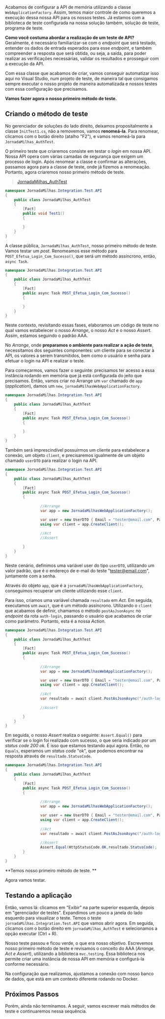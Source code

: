 ﻿Acabamos de configurar a API de memória utilizando a classe `WebApplicationFactory`. Assim, temos maior controle de como queremos a execução dessa nossa API para os nossos testes. Já estamos com a biblioteca de teste configurada na nossa solução também, solução de teste, programa de teste. 

**Como você costuma abordar a realização de um teste de API?** Geralmente, é necessário familiarizar-se com o *endpoint* que será testado, entender os dados de entrada esperados para esse *endpoint*, e também compreender a resposta que será obtida, ou seja, a saída, para poder realizar as verificações necessárias, validar os resultados e prosseguir com a execução da API.

Com essa classe que acabamos de criar, vamos conseguir automatizar isso aqui no Visual Studio, num projeto de teste, de maneira tal que consigamos sempre executar o nosso projeto de maneira automatizada e nossos testes com essa configuração que precisamos. 

**Vamos fazer agora o nosso primeiro método de teste.**

## Criando o método de teste

No gerenciador de soluções do lado direito, deixamos propositalmente a classe `InitTest1.cs`, não a removemos, vamos **renomeá-la**. Para renomear, clicamos com o botão direito (atalho "F2"), e vamos renomeá-la para `JornadaMilhas_AuthTest`. 

O primeiro teste que criaremos consiste em testar o *login* em nossa API. Nossa API opera com várias camadas de segurança que exigem um processo de login. Após renomear a classe e confirmar as alterações, passamos agora para a classe de teste, onde já fizemos a renomeação. Portanto, agora criaremos nosso primeiro método de teste.

> [JornadaMilhas_AuthTest](https://github.com/bessax/JornadaMilhas-API-rec/blob/aula01-video1.4/test/JornadaMilhas.Integration.Test.API/JornadaMilhas_AuthTest.cs)

```cs
namespace JornadaMilhas.Integration.Test.API
{
    public class JornadaMilhas_AuthTest
    {
        [Fact]
        public void Test1()
        {

        }
    }
}
```

A classe pública, `JornadaMilhas_AuthTest`, nosso primeiro método de teste. Vamos testar um *post*. Renomeamos esse método para `POST_Efetua_Login_Com_Sucesso()`, que será um método assíncrono, então, `async Task`. 

```cs
namespace JornadaMilhas.Integration.Test.API
{
    public class JornadaMilhas_AuthTest
    {
        [Fact]
        public async Task POST_Efetua_Login_Com_Sucesso()
        {

        }
    }
}
```

Neste contexto, revisitando essas fases, elaboramos um código de teste no qual vamos estabelecer o nosso *Arrange*, o nosso *Act* e o nosso *Assert*. Assim, estamos seguindo o padrão AAA.

No *Arrange*, onde **preparamos o ambiente para realizar a ação de teste**, necessitamos dos seguintes componentes: um cliente para se conectar à API, os valores a serem transmitidos, bem como o usuário e senha para efetuar o login na API e realizar o teste.

Para começarmos, vamos fazer o seguinte: precisamos ter acesso a essa instância rodando em memória que já está configurada do jeito que precisamos. Então, vamos criar no Arrange um `var` chamado de `app` (*application*), damos um `new`, `jornadaMilhasWebApplicationFactory`. 

```cs
namespace JornadaMilhas.Integration.Test.API
{
    public class JornadaMilhas_AuthTest
    {
        [Fact]
        public async Task POST_Efetua_Login_Com_Sucesso()
        {

        }
    }
}
```

Também será imprescindível possuirmos um cliente para estabelecer a conexão, um objeto `client`, e precisaremos igualmente de um objeto chamado `userDTO` para realizar o login na API. 

```cs
namespace JornadaMilhas.Integration.Test.API
{
    public class JornadaMilhas_AuthTest
    {
        [Fact]
        public async Task POST_Efetua_Login_Com_Sucesso()
        {
				
				//Arrange
				var app = new JornadaMilhasWebApplicationFactory();

				var user = new UserDTO { Email = "tester@email.com", Password = "Senha123@" };
				using var client = app.CreateClient();
				
				//Act
				//Assert

        }
    }
}
```

Neste cenário, definimos uma variável user do tipo `userDTO`, utilizando um valor padrão, que é o endereço de e-mail do teste "tester@email.com", juntamente com a senha.

Através do objeto `app`, que é a `jornadaMilhasWebApplicationFactory`, conseguimos recuperar um cliente utilizando esse `client`.

Para isso, criamos uma variável chamada `resultado` em *Act*. Em seguida, executamos um `await`, que é um método assíncrono. Utilizando o `client` que acabamos de definir, chamamos o método `postAsJsonAsync` no *endpoint* da rota `auth-login`, passando o usuário que acabamos de criar como parâmetro. Portanto, esta é a nossa *Action*.

```cs
namespace JornadaMilhas.Integration.Test.API
{
    public class JornadaMilhas_AuthTest
    {
        [Fact]
        public async Task POST_Efetua_Login_Com_Sucesso()
        {
				
				//Arrange
				var app = new JornadaMilhasWebApplicationFactory();

				var user = new UserDTO { Email = "tester@email.com", Password = "Senha123@" };
				using var client = app.CreateClient();
				
				//Act
				var resultado = await client.PostAsJsonAsync("/auth-login", user);
				
				//Assert

        }
    }
}
```

Em seguida, o nosso *Assert* realiza o seguinte: `Assert.Equal()` para verificar se o login foi realizado com sucesso, o que seria indicado por um *status code 200 ok*. É isso que estamos testando aqui agora. Então, no `Equals`, esperamos um *status code* "ok", que podemos encontrar na resposta através de `resultado.StatusCode`.

```cs
namespace JornadaMilhas.Integration.Test.API
{
    public class JornadaMilhas_AuthTest
    {
        [Fact]
        public async Task POST_Efetua_Login_Com_Sucesso()
        {
				
				//Arrange
				var app = new JornadaMilhasWebApplicationFactory();

				var user = new UserDTO { Email = "tester@email.com", Password = "Senha123@" };
				using var client = app.CreateClient();
				
				//Act
				var resultado = await client.PostAsJsonAsync("/auth-login", user);
				
				//Assert
				Assert.Equal(HttpStatusCode.OK,resultado.StatusCode);
        }
    }
}
```

**Temos nosso primeiro método de teste. **

Agora vamos testar. 

## Testando a aplicação

Então, vamos lá: clicamos em "Exibir" na parte superior esquerda, depois em "gerenciador de testes". Expandimos um pouco a janela do lado esquerdo para visualizar o teste. Temos o teste `jornadaMilhas.Integration.Test.API` que vamos abrir agora. Em seguida, clicamos com o botão direito em `jornadaMilhas_AuthTest` e selecionamos a opção executar (Ctrl + R).

Nosso teste passou e ficou verde, o que era nosso objetivo. Escrevemos nosso primeiro método de teste e revisamos o conceito do AAA (*Arrange, Act e Assert*), utilizando a biblioteca `mvc.testing`. Essa biblioteca nos permite criar uma instância de nossa API em memória e configurá-la conforme necessário.

Na configuração que realizamos, ajustamos a conexão com nosso banco de dados, que está em um contexto diferente rodando no Docker.

## Próximos Passos

Porém, ainda não terminamos. A seguir, vamos escrever mais métodos de teste e continuaremos nessa sequência.